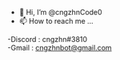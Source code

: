- 👋 Hi, I’m @cngzhnCode0
- 📫 How to reach me ...

-Discord : cngzhn#3810 <br>
-Gmail : cngzhnbot@gmail.com

<!---
cngzhnCode0/cngzhnCode0 is a ✨ special ✨ repository because its `README.md` (this file) appears on your GitHub profile.
You can click the Preview link to take a look at your changes.
--->
